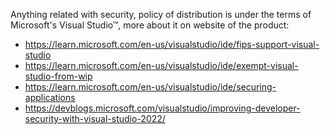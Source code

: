 Anything related with security, policy of distribution is under the terms of Microsoft's Visual Studio™, more about it on website of the product:

- https://learn.microsoft.com/en-us/visualstudio/ide/fips-support-visual-studio
- https://learn.microsoft.com/en-us/visualstudio/ide/exempt-visual-studio-from-wip
- https://learn.microsoft.com/en-us/visualstudio/ide/securing-applications
- https://devblogs.microsoft.com/visualstudio/improving-developer-security-with-visual-studio-2022/

